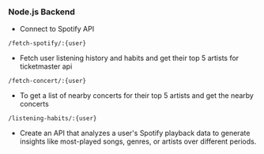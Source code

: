 ### Node.js Backend

- Connect to Spotify API

`/fetch-spotify/:{user}`

- Fetch user listening history and habits and get their top 5 artists for ticketmaster api

`/fetch-concert/:{user}`

- To get a list of nearby concerts for their top 5 artists and get the nearby concerts

`/listening-habits/:{user}`

- Create an API that analyzes a user's Spotify playback data to generate insights like most-played songs, genres, or artists over different periods.
